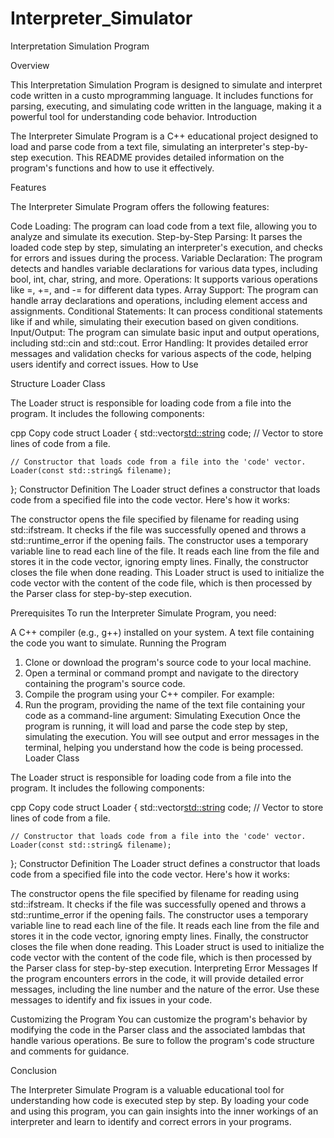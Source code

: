 # Interpreter_Simulator
Interpretation Simulation Program

Overview

This Interpretation Simulation Program is designed to simulate and interpret code written in a custo mprogramming language. It includes functions for parsing, executing, and simulating code written in the language, making it a powerful tool for understanding code behavior.
Introduction

The Interpreter Simulate Program is a C++ educational project designed to load and parse code from a text file, simulating an interpreter's step-by-step execution. This README provides detailed information on the program's functions and how to use it effectively.

Features

The Interpreter Simulate Program offers the following features:

Code Loading: The program can load code from a text file, allowing you to analyze and simulate its execution.
Step-by-Step Parsing: It parses the loaded code step by step, simulating an interpreter's execution, and checks for errors and issues during the process.
Variable Declaration: The program detects and handles variable declarations for various data types, including bool, int, char, string, and more.
Operations: It supports various operations like =, +=, and -= for different data types.
Array Support: The program can handle array declarations and operations, including element access and assignments.
Conditional Statements: It can process conditional statements like if and while, simulating their execution based on given conditions.
Input/Output: The program can simulate basic input and output operations, including std::cin and std::cout.
Error Handling: It provides detailed error messages and validation checks for various aspects of the code, helping users identify and correct issues.
How to Use


Structure
Loader Class

The Loader struct is responsible for loading code from a file into the program. It includes the following components:

cpp
Copy code
struct Loader
{
    std::vector<std::string> code; // Vector to store lines of code from a file.

    // Constructor that loads code from a file into the 'code' vector.
    Loader(const std::string& filename);
};
Constructor Definition
The Loader struct defines a constructor that loads code from a specified file into the code vector. Here's how it works:

The constructor opens the file specified by filename for reading using std::ifstream.
It checks if the file was successfully opened and throws a std::runtime_error if the opening fails.
The constructor uses a temporary variable line to read each line of the file.
It reads each line from the file and stores it in the code vector, ignoring empty lines.
Finally, the constructor closes the file when done reading.
This Loader struct is used to initialize the code vector with the content of the code file, which is then processed by the Parser class for step-by-step execution.


Prerequisites
To run the Interpreter Simulate Program, you need:

A C++ compiler (e.g., g++) installed on your system.
A text file containing the code you want to simulate.
Running the Program
1. Clone or download the program's source code to your local machine.
2. Open a terminal or command prompt and navigate to the directory containing the program's source code.
3. Compile the program using your C++ compiler. For example:
4. Run the program, providing the name of the text file containing your code as a command-line argument:
Simulating Execution
Once the program is running, it will load and parse the code step by step, simulating the execution. You will see output and error messages in the terminal, helping you understand how the code is being processed.
Loader Class

The Loader struct is responsible for loading code from a file into the program. It includes the following components:

cpp
Copy code
struct Loader
{
    std::vector<std::string> code; // Vector to store lines of code from a file.

    // Constructor that loads code from a file into the 'code' vector.
    Loader(const std::string& filename);
};
Constructor Definition
The Loader struct defines a constructor that loads code from a specified file into the code vector. Here's how it works:

The constructor opens the file specified by filename for reading using std::ifstream.
It checks if the file was successfully opened and throws a std::runtime_error if the opening fails.
The constructor uses a temporary variable line to read each line of the file.
It reads each line from the file and stores it in the code vector, ignoring empty lines.
Finally, the constructor closes the file when done reading.
This Loader struct is used to initialize the code vector with the content of the code file, which is then processed by the Parser class for step-by-step execution.
Interpreting Error Messages
If the program encounters errors in the code, it will provide detailed error messages, including the line number and the nature of the error. Use these messages to identify and fix issues in your code.

Customizing the Program
You can customize the program's behavior by modifying the code in the Parser class and the associated lambdas that handle various operations. Be sure to follow the program's code structure and comments for guidance.

Conclusion

The Interpreter Simulate Program is a valuable educational tool for understanding how code is executed step by step. By loading your code and using this program, you can gain insights into the inner workings of an interpreter and learn to identify and correct errors in your programs.
